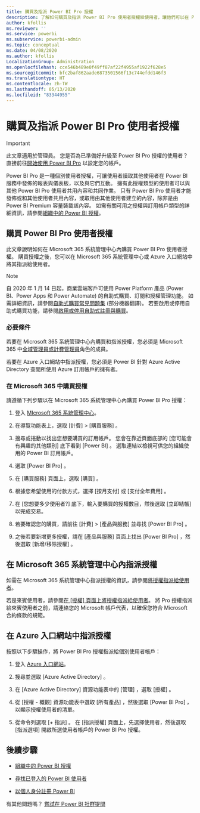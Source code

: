 ```yaml
---
title: 購買及指派 Power BI Pro 授權
description: 了解如何購買及指派 Power BI Pro 使用者授權給使用者，讓他們可以在 Power BI 服務中存取內容並與其他人共同作業。
author: kfollis
ms.reviewer: ''
ms.service: powerbi
ms.subservice: powerbi-admin
ms.topic: conceptual
ms.date: 04/08/2020
ms.author: kfollis
LocalizationGroup: Administration
ms.openlocfilehash: cce546b489e0f49ff87af22f4955af1922f628e5
ms.sourcegitcommit: bfc2baf862aade6873501566f13c744efdd146f3
ms.translationtype: HT
ms.contentlocale: zh-TW
ms.lasthandoff: 05/13/2020
ms.locfileid: "83344955"
---
```

# <a name="purchase-and-assign-power-bi-pro-user-licenses"></a>購買及指派 Power BI Pro 使用者授權

>[!IMPORTANT]
>此文章適用於管理員。 您是否為已準備好升級至 Power BI Pro 授權的使用者？ 直接前往[開始使用 Power BI Pro](https://go.microsoft.com/fwlink/?LinkId=2106428&clcid=0x409&cmpid=pbidocs-purchasing-power-bi-pro) 以設定您的帳戶。

Power BI Pro 是一種個別使用者授權，可讓使用者讀取其他使用者在 Power BI 服務中發佈的報表與儀表板，以及與它們互動。 擁有此授權類型的使用者可以與其他 Power BI Pro 使用者共用內容和共同作業。 只有 Power BI Pro 使用者才能發佈或和其他使用者共用內容，或取用由其他使用者建立的內容，除非是由 Power BI Premium 容量裝載該內容。 如需有關可用之授權與訂用帳戶類型的詳細資訊，請參閱[組織中的 Power BI 授權](service-admin-licensing-organization.md)。

## <a name="purchase-power-bi-pro-user-licenses"></a>購買 Power BI Pro 使用者授權

此文章說明如何在 Microsoft 365 系統管理中心內購買 Power BI Pro 使用者授權。 購買授權之後，您可以在 Microsoft 365 系統管理中心或 Azure 入口網站中將其指派給使用者。

> [!NOTE]
> 自 2020 年 1 月 14 日起，商業雲端客戶可使用 Power Platform 產品 (Power BI、Power Apps 和 Power Automate) 的自助式購買、訂閱和授權管理功能。 如需詳細資訊，請參閱[自助式購買常見問題集](https://docs.microsoft.com/microsoft-365/commerce/subscriptions/self-service-purchase-faq) \(部分機器翻譯\)。 若要啟用或停用自助式購買功能，請參閱[啟用或停用自助式註冊與購買](/service-admin-disable-self-service.md)。

### <a name="prerequisites"></a>必要條件

若要在 Microsoft 365 系統管理中心內購買和指派授權，您必須是 Microsoft 365 中[全域管理員或計費管理員](https://support.office.com/article/about-office-365-admin-roles-da585eea-f576-4f55-a1e0-87090b6aaa9d)角色的成員。

若要在 Azure 入口網站中指派授權，您必須是 Power BI 針對 Azure Active Directory 查閱所使用 Azure 訂用帳戶的擁有者。

### <a name="purchase-licenses-in-microsoft-365"></a>在 Microsoft 365 中購買授權

請遵循下列步驟以在 Microsoft 365 系統管理中心內購買 Power BI Pro 授權：

1. 登入 [MIcrosoft 365 系統管理中心](https://admin.microsoft.com)。

2. 在導覽功能表上，選取 [計費]   > [購買服務]  。

3. 搜尋或捲動以找出您想要購買的訂用帳戶。 您會在靠近頁面底部的 [您可能會有興趣的其他類別]  底下看到 [Power BI]  。 選取連結以檢視可供您的組織使用的 Power BI 訂用帳戶。

4. 選取 [Power BI Pro]  。

5. 在 [購買服務]  頁面上，選取 [購買]  。

6. 根據您希望使用的付款方式，選擇 [按月支付]  或 [支付全年費用]  。

7. 在 [您想要多少使用者?]  底下，輸入要購買的授權數目，然後選取 [立即結帳]  以完成交易。

8. 若要確認您的購買，請前往 [計費]   > [產品與服務]  並尋找 [Power BI Pro]  。

9. 之後若要新增更多授權，請在 [產品與服務]  頁面上找出 [Power BI Pro]  ，然後選取 [新增/移除授權]  。

## <a name="assign-licenses-in-the-microsoft-365-admin-center"></a>在 Microsoft 365 系統管理中心內指派授權

如需在 Microsoft 365 系統管理中心指派授權的資訊，請參閱[將授權指派給使用者](/office365/admin/manage/assign-licenses-to-users)。

若是來賓使用者，請參閱[在 [授權] 頁面上將授權指派給使用者](/office365/admin/manage/assign-licenses-to-users#assign-licenses-to-users-on-the-licenses-page)。 將 Pro 授權指派給來賓使用者之前，請連絡您的 Microsoft 帳戶代表，以確保您符合 Microsoft 合約條款的規範。

## <a name="assign-licenses-in-the-azure-portal"></a>在 Azure 入口網站中指派授權

按照以下步驟操作，將 Power BI Pro 授權指派給個別使用者帳戶：

1. 登入 [Azure 入口網站](https://portal.azure.com/)。

2. 搜尋並選取 [Azure Active Directory]  。

3. 在 [Azure Active Directory]  資源功能表中的 [管理]  ，選取 [授權]  。

4. 從 [授權 - 概觀]  資源功能表中選取 [所有產品]  ，然後選取 [Power BI Pro]  ，以顯示授權使用者的清單。

5. 從命令列選取 [+ 指派]  。 在 [指派授權]  頁面上，先選擇使用者，然後選取 [指派選項]  開啟所選使用者帳戶的 Power BI Pro 授權。

## <a name="next-steps"></a>後續步驟

- [組織中的 Power BI 授權](service-admin-licensing-organization.md)

 - [尋找已登入的 Power BI 使用者](service-admin-access-usage.md)

 - [以個人身分註冊 Power BI](../fundamentals/service-self-service-signup-for-power-bi.md)

有其他問題嗎？ [嘗試在 Power BI 社群提問](https://community.powerbi.com/)
